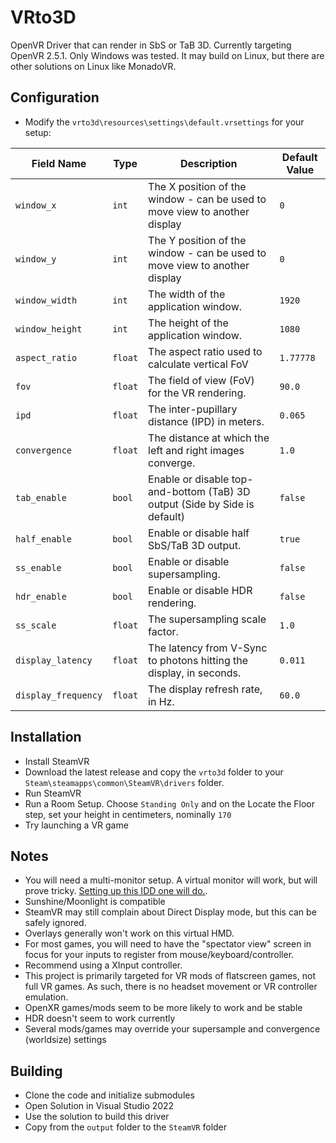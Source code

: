 # VRto3D

OpenVR Driver that can render in SbS or TaB 3D.
Currently targeting OpenVR 2.5.1.
Only Windows was tested. It may build on Linux, but there are other solutions on Linux like MonadoVR.


## Configuration

- Modify the `vrto3d\resources\settings\default.vrsettings` for your setup:

| Field Name          | Type    | Description                                                                                 | Default Value |
|---------------------|---------|---------------------------------------------------------------------------------------------|---------------|
| `window_x`          | `int`   | The X position of the window - can be used to move view to another display                  | `0`           |
| `window_y`          | `int`   | The Y position of the window - can be used to move view to another display                  | `0`           |
| `window_width`      | `int`   | The width of the application window.                                                        | `1920`        |
| `window_height`     | `int`   | The height of the application window.                                                       | `1080`        |
| `aspect_ratio`      | `float` | The aspect ratio used to calculate vertical FoV                                             | `1.77778`     |
| `fov`               | `float` | The field of view (FoV) for the VR rendering.                                               | `90.0`        |
| `ipd`               | `float` | The inter-pupillary distance (IPD) in meters.                                               | `0.065`       |
| `convergence`       | `float` | The distance at which the left and right images converge.                                   | `1.0`         |
| `tab_enable`        | `bool`  | Enable or disable top-and-bottom (TaB) 3D output (Side by Side is default)                  | `false`       |
| `half_enable`       | `bool`  | Enable or disable half SbS/TaB 3D output.                                                   | `true`        |
| `ss_enable`         | `bool`  | Enable or disable supersampling.                                                            | `false`       |
| `hdr_enable`        | `bool`  | Enable or disable HDR rendering.                                                            | `false`       |
| `ss_scale`          | `float` | The supersampling scale factor.                                                             | `1.0`         |
| `display_latency`   | `float` | The latency from V-Sync to photons hitting the display, in seconds.                         | `0.011`       |
| `display_frequency` | `float` | The display refresh rate, in Hz.                                                            | `60.0`        |


## Installation

- Install SteamVR
- Download the latest release and copy the `vrto3d` folder to your `Steam\steamapps\common\SteamVR\drivers` folder.
- Run SteamVR
- Run a Room Setup. Choose `Standing Only` and on the Locate the Floor step, set your height in centimeters, nominally `170`
- Try launching a VR game


## Notes

- You will need a multi-monitor setup. A virtual monitor will work, but will prove tricky. [Setting up this IDD one will do.](https://www.reddit.com/r/cloudygamer/comments/185agmk/guide_how_to_setup_hdr_with_moonlightsunshine/).  
- Sunshine/Moonlight is compatible
- SteamVR may still complain about Direct Display mode, but this can be safely ignored.
- Overlays generally won't work on this virtual HMD.
- For most games, you will need to have the "spectator view" screen in focus for your inputs to register from mouse/keyboard/controller.
- Recommend using a XInput controller.
- This project is primarily targeted for VR mods of flatscreen games, not full VR games. As such, there is no headset movement or VR controller emulation.
- OpenXR games/mods seem to be more likely to work and be stable
- HDR doesn't seem to work currently
- Several mods/games may override your supersample and convergence (worldsize) settings


## Building

- Clone the code and initialize submodules
- Open Solution in Visual Studio 2022
- Use the solution to build this driver
- Copy from the `output` folder to the `SteamVR` folder